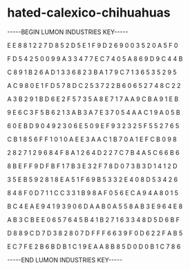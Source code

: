 # hated-calexico-chihuahuas

-----BEGIN LUMON INDUSTRIES KEY-----

E E 8 8 1 2 2 7 D 8 5 2 D 5 E 1 F 9 D 2 6 9 0 0 3 5 2 0 A 5 F 0

F D 5 4 2 5 0 0 9 9 A 3 3 4 7 7 E C 7 4 0 5 A 8 6 9 D 9 C 4 4 B

C 8 9 1 B 2 6 A D 1 3 3 6 8 2 3 B A 1 7 9 C 7 1 3 6 5 3 5 2 9 5

A C 9 8 0 E 1 F D 5 7 8 D C 2 5 3 7 2 2 B 6 0 6 5 2 7 4 8 C 2 2

A 3 B 2 9 1 B D 6 E 2 F 5 7 3 5 A 8 E 7 1 7 A A 9 C B A 9 1 E B

9 E 6 C 3 F 5 B 6 2 1 3 A B 3 A 7 E 3 7 0 5 4 A A C 1 9 A 0 5 B

6 0 E B D 9 0 4 9 2 3 0 6 E 5 0 9 E F 9 3 2 3 2 5 F 5 5 2 7 6 5

C B 1 8 5 6 F F 1 0 1 0 A E E 3 A A C 1 B 7 0 A 1 E F C B 0 9 8

2 8 2 7 1 2 9 6 8 4 F 8 A 1 2 6 4 D 2 2 7 C 7 B 4 A 5 C 6 6 B 6

8 B E F F 9 D F B F 1 7 B 3 E 3 2 F 7 8 D 0 7 3 B 3 D 1 4 1 2 D

3 5 E B 5 9 2 8 1 8 E A 5 1 F 6 9 B 5 3 3 2 E 4 0 8 D 5 3 4 2 6

8 4 8 F 0 D 7 1 1 C C 3 3 1 B 9 8 A F 0 5 6 E C A 9 4 A 8 0 1 5

B C 4 E A E 9 4 1 9 3 9 0 6 D A A B 0 A 5 5 8 A B 3 E 9 6 4 E 8

A B 3 C B E E 0 6 5 7 6 4 5 B 4 1 B 2 7 1 6 3 3 4 8 D 5 D 6 B F

D 8 8 9 C D 7 D 3 8 2 8 0 7 D F F F 6 6 3 9 F 0 D 6 2 2 F A B 5

E C 7 F E 2 B 6 B D B 1 C 1 9 E A A 8 B 8 5 D 0 D 0 B 1 C 7 8 6

-----END LUMON INDUSTRIES KEY-----
